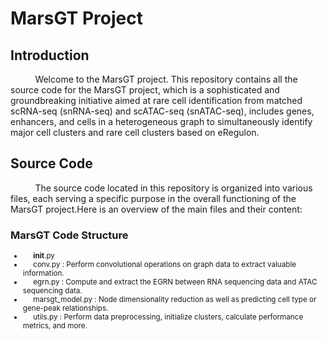 # MarsGT Project

## Introduction

&nbsp;&nbsp;&nbsp;&nbsp;&nbsp;&nbsp;&nbsp;&nbsp;&nbsp;&nbsp;Welcome to the MarsGT project. This repository contains all the source code for the MarsGT project, which is a sophisticated and groundbreaking initiative aimed at rare cell identification from matched scRNA-seq (snRNA-seq) and scATAC-seq (snATAC-seq), includes genes, enhancers, and cells in a heterogeneous graph to simultaneously identify major cell clusters and rare cell clusters based on eRegulon.

## Source Code

&nbsp;&nbsp;&nbsp;&nbsp;&nbsp;&nbsp;&nbsp;&nbsp;&nbsp;&nbsp;The source code located in this repository is organized into various files, each serving a specific purpose in the overall functioning of the MarsGT project.Here is an overview of the main files and their content:

### MarsGT Code Structure

<small>
  
- &nbsp;&nbsp;&nbsp;&nbsp;&nbsp;__init__.py  
- &nbsp;&nbsp;&nbsp;&nbsp;&nbsp;conv.py : Perform convolutional operations on graph data to extract valuable information.
- &nbsp;&nbsp;&nbsp;&nbsp;&nbsp;egrn.py : Compute and extract the EGRN between RNA sequencing data and ATAC sequencing data.   
- &nbsp;&nbsp;&nbsp;&nbsp;&nbsp;marsgt_model.py : Node dimensionality reduction as well as predicting cell type or gene-peak relationships.  
- &nbsp;&nbsp;&nbsp;&nbsp;&nbsp;utils.py : Perform data preprocessing, initialize clusters, calculate performance metrics, and more.

</small>
